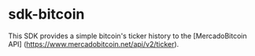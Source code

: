 # sdk-bitcoin

This SDK provides a simple bitcoin's ticker history to the [MercadoBitcoin API] (https://www.mercadobitcoin.net/api/v2/ticker).

